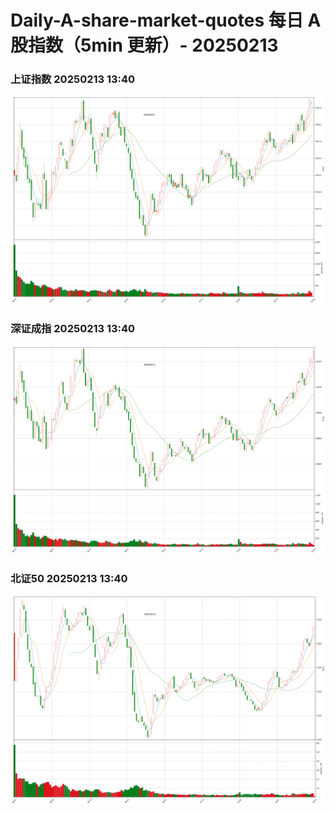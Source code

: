 
# Daily-A-share-market-quotes 每日 A 股指数（5min 更新）- 20250213

### 上证指数 20250213 13:40
![](./fig/2025/2/20250213-sh000001.png)

### 深证成指 20250213 13:40
![](./fig/2025/2/20250213-sz399001.png)

### 北证50 20250213 13:40
![](./fig/2025/2/20250213-bj899050.png)
